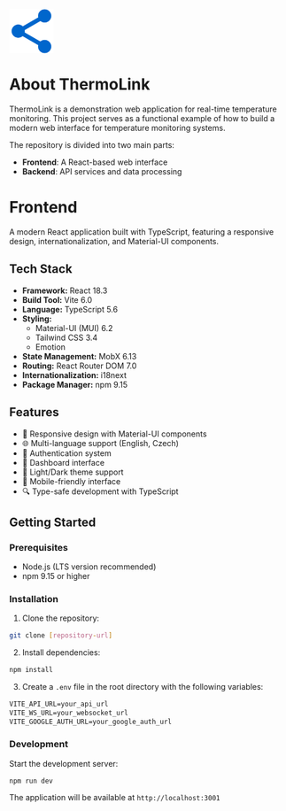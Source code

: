 <div style="display: flex; align-items: center; gap: 1rem">
  <img src="frontend/public/logo.svg" alt="ThermoLink Logo" width="80" />
</div>

# About ThermoLink

ThermoLink is a demonstration web application for real-time temperature monitoring. This project serves as a functional example of how to build a modern web interface for temperature monitoring systems.

The repository is divided into two main parts:

- **Frontend**: A React-based web interface
- **Backend**: API services and data processing

# Frontend

A modern React application built with TypeScript, featuring a responsive design, internationalization, and Material-UI components.

## Tech Stack

- **Framework:** React 18.3
- **Build Tool:** Vite 6.0
- **Language:** TypeScript 5.6
- **Styling:**
  - Material-UI (MUI) 6.2
  - Tailwind CSS 3.4
  - Emotion
- **State Management:** MobX 6.13
- **Routing:** React Router DOM 7.0
- **Internationalization:** i18next
- **Package Manager:** npm 9.15

## Features

- 🎨 Responsive design with Material-UI components
- 🌐 Multi-language support (English, Czech)
- 🔐 Authentication system
- 🎯 Dashboard interface
- 🎨 Light/Dark theme support
- 📱 Mobile-friendly interface
- 🔍 Type-safe development with TypeScript

## Getting Started

### Prerequisites

- Node.js (LTS version recommended)
- npm 9.15 or higher

### Installation

1. Clone the repository:

```bash
git clone [repository-url]
```

2. Install dependencies:

```bash
npm install
```

3. Create a `.env` file in the root directory with the following variables:

```env
VITE_API_URL=your_api_url
VITE_WS_URL=your_websocket_url
VITE_GOOGLE_AUTH_URL=your_google_auth_url
```

### Development

Start the development server:

```bash
npm run dev
```

The application will be available at `http://localhost:3001`
